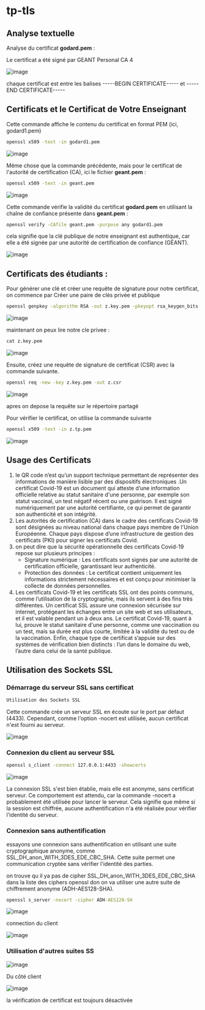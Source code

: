 # tp-tls

## Analyse textuelle

Analyse du certificat **godard.pem** :

Le certificat a été signé par GEANT Personal CA 4

![image](https://github.com/user-attachments/assets/50b3e322-6ee0-46d9-8540-eb0d84ec0cde)

chaque certificat est entre les balises -----BEGIN CERTIFICATE----- et -----END CERTIFICATE-----

## Certificats et le Certificat de Votre Enseignant 

Cette commande affiche le contenu du certificat en format PEM (ici, godard1.pem)

```cmd
openssl x509 -text -in godard1.pem
```

![image](https://github.com/user-attachments/assets/82bc276a-7ee5-4e66-bbf6-073e4ebada16)

Même chose que la commande précédente, mais pour le certificat de l'autorité de certification (CA), ici le fichier **geant.pem** :

```cmd
openssl x509 -text -in geant.pem
```

![image](https://github.com/user-attachments/assets/c656ae6d-b147-4648-9d4c-e280f7b5aea0)

Cette commande vérifie la validité du certificat **godard.pem** en utilisant la chaîne de confiance présente dans **geant.pem** :

```cmd
openssl verify -CAfile geant.pem -purpose any godard1.pem
```

cela signifie que la clé publique de notre enseignant est authentique, car elle a été signée par une autorité de certification de confiance (GÉANT).

![image](https://github.com/user-attachments/assets/fe4893d9-a45c-4547-854d-0d697af0625a)

## Certificats des étudiants :

Pour générer une clé et créer une requête de signature pour notre certificat, on commence par Créer une paire de clés privée et publique

```cmd
openssl genpkey -algorithm RSA -out z.key.pem -pkeyopt rsa_keygen_bits:2048
```
![image](https://github.com/user-attachments/assets/8c6c82cb-6eb3-4065-b7a9-7c6b227a8df0)

maintenant on peux lire notre cle privee :

```cmd
cat z.key.pem
```

![image](https://github.com/user-attachments/assets/4afc3690-867b-4c46-9d36-75e1aef444bd)

Ensuite, créez une requête de signature de certificat (CSR) avec la commande suivante.

```cmd
openssl req -new -key z.key.pem -out z.csr
```

![image](https://github.com/user-attachments/assets/a4a9e68a-fe9f-4bc7-89e2-a4274a8d2e86)

apres on depose la requête sur le répertoire partagé

Pour vérifier le certificat, on utilise la commande suivante

```cmd
openssl x509 -text -in z.tp.pem
```

![image](https://github.com/user-attachments/assets/787145c2-90bd-4acd-bd63-c09a4fe3e552)

## Usage des Certificats

1.  le QR code n’est qu’un support technique permettant de représenter des informations de manière lisible par des dispositifs électroniques .Un certificat Covid-19 est un document qui atteste d’une information officielle relative au statut sanitaire d'une personne, par exemple son statut vaccinal, un test négatif récent ou une guérison. Il est signé numériquement par une autorité certifiante, ce qui permet de garantir son authenticité et son intégrité.
2.  Les autorités de certification (CA) dans le cadre des certificats Covid-19 sont désignées au niveau national dans chaque pays membre de l'Union Européenne. Chaque pays dispose d’une infrastructure de gestion des certificats (PKI) pour signer les certificats Covid.
3.  on peut dire que la sécurité opérationnelle des certificats Covid-19 repose sur plusieurs principes :
    - Signature numérique : Les certificats sont signés par une autorité de certification officielle, garantissant leur authenticité.
    - Protection des données : Le certificat contient uniquement les informations strictement nécessaires et est conçu pour minimiser la collecte de données personnelles.
4. Les certificats Covid-19 et les certificats SSL ont des points communs, comme l’utilisation de la cryptographie, mais ils servent à des fins très différentes. Un certificat SSL assure une connexion sécurisée sur internet, protégeant les échanges entre un site web et ses utilisateurs, et il est valable pendant un à deux ans. Le certificat Covid-19, quant à lui, prouve le statut sanitaire d'une personne, comme une vaccination ou un test, mais sa durée est plus courte, limitée à la validité du test ou de la vaccination. Enfin, chaque type de certificat s’appuie sur des systèmes de vérification bien distincts : l’un dans le domaine du web, l’autre dans celui de la santé publique.

## Utilisation des Sockets SSL

### Démarrage du serveur SSL sans certificat

```cmd
Utilisation des Sockets SSL
```

Cette commande crée un serveur SSL en écoute sur le port par défaut (4433). Cependant, comme l'option -nocert est utilisée, aucun certificat n'est fourni au serveur.

![image](https://github.com/user-attachments/assets/a6dfc551-5cda-4727-8578-aad4067c410d)

### Connexion du client au serveur SSL

```cmd
openssl s_client -connect 127.0.0.1:4433 -showcerts
```

![image](https://github.com/user-attachments/assets/e786f633-1050-4e4f-af47-ba39e9f154a6)

La connexion SSL s'est bien établie, mais elle est anonyme, sans certificat serveur. Ce comportement est attendu, car la commande -nocert a probablement été utilisée pour lancer le serveur. Cela signifie que même si la session est chiffrée, aucune authentification n'a été réalisée pour vérifier l'identité du serveur.

### Connexion sans authentification

essayons une connexion sans authentification en utilisant une suite cryptographique anonyme, comme SSL_DH_anon_WITH_3DES_EDE_CBC_SHA. Cette suite permet une communication cryptée sans vérifier l'identité des parties.

on trouve qu il ya pas de cipher  SSL_DH_anon_WITH_3DES_EDE_CBC_SHA dans la liste des ciphers openssl don on va utiliser une autre suite de chiffrement anonyme (ADH-AES128-SHA).

```cmd
openssl s_server -nocert -cipher ADH-AES128-SH
```

![image](https://github.com/user-attachments/assets/281c973c-5e54-4f9c-bead-0afd84589b91)

connection du client

![image](https://github.com/user-attachments/assets/58b54a2f-bce7-45a1-9825-de358240ee73)

### Utilisation d'autres suites SS

![image](https://github.com/user-attachments/assets/56b2ef37-8c65-4d0f-ba69-7f9d71c3437b)

Du côté client

![image](https://github.com/user-attachments/assets/a5734112-a333-4b10-9aef-8baa2950ba1d)

la vérification de certificat est toujours désactivée
